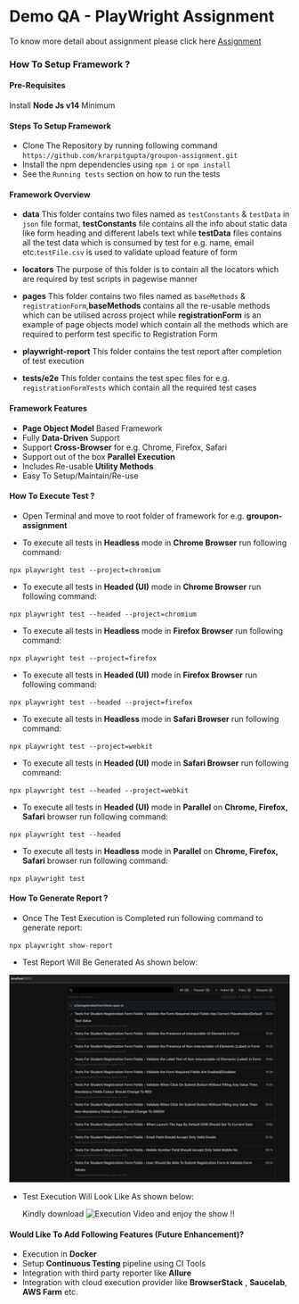 # Demo QA - PlayWright Assignment

To know more detail about assignment please click here [Assignment](https://docs.google.com/document/d/1S_iUGTW5nvb0g-JU7ESxqDDOl2ePZmNTJ4dhRMVeMc8/edit)

### How To Setup Framework ?

#### Pre-Requisites
Install **Node Js v14** Minimum

#### Steps To Setup Framework

* Clone The Repository by running following command `https://github.com/krarpitgupta/groupon-assignment.git`
* Install the npm dependencies using `npm i` or `npm install`
* See the `Running tests` section on how to run the tests

#### Framework Overview

* **data** This folder contains two files named as `testConstants` & `testData` in `json` file format, **testConstants** file contains all the info about static data like form heading and different labels text while **testData** files contains all the test data which is consumed by test for e.g. name, email etc.`testFile.csv` is used to validate upload feature of form

* **locators** The purpose of this folder is to contain all the locators which are required by test scripts in pagewise manner

* **pages** This folder contains two files named as `baseMethods` & `registrationForm`,**baseMethods** contains all the re-usable methods which can be utilised across project while **registrationForm** is an example of page objects model which contain all the methods which are required to perform test specific to Registration Form

* **playwright-report** This folder contains the test report after completion of test execution

* **tests/e2e** This folder contains the test spec files for e.g. `registrationFormTests` which contain all the required test cases

#### Framework Features

* **Page Object Model** Based Framework
* Fully **Data-Driven** Support
* Support **Cross-Browser** for e.g. Chrome, Firefox, Safari
* Support out of the box **Parallel Execution**
* Includes Re-usable **Utility Methods** 
* Easy To Setup/Maintain/Re-use

#### How To Execute Test ?

* Open Terminal and move to root folder of framework for e.g. **groupon-assignment**

* To execute all tests in **Headless** mode in **Chrome Browser** run following command:

`npx playwright test --project=chromium`

* To execute all tests in **Headed (UI)** mode in **Chrome Browser** run following command:

`npx playwright test --headed --project=chromium` 

* To execute all tests in **Headless** mode in **Firefox Browser** run following command:

`npx playwright test --project=firefox`

* To execute all tests in **Headed (UI)** mode in **Firefox Browser** run following command:

`npx playwright test --headed --project=firefox`

* To execute all tests in **Headless** mode in **Safari Browser** run following command:

`npx playwright test --project=webkit`

* To execute all tests in **Headed (UI)** mode in **Safari Browser** run following command:

`npx playwright test --headed --project=webkit`

* To execute all tests in **Headed (UI)** mode in **Parallel** on **Chrome, Firefox, Safari** browser run following command:

`npx playwright test --headed`

* To execute all tests in **Headless** mode in **Parallel** on **Chrome, Firefox, Safari**  browser run following command:

`npx playwright test`

#### How To Generate Report ?

* Once The Test Execution is Completed run following command to generate report:

`npx playwright show-report`

* Test Report Will Be Generated As shown below:

![Execution Report](./sampleReport.png)

* Test Execution Will Look Like As shown below:

  Kindly download ![Execution Video](https://drive.google.com/file/d/1WpYGYmBhYUzen-eM03qprUNc3O3RFj8T/view?usp=sharing) and enjoy the show !!

#### Would Like To Add Following Features (Future Enhancement)?

* Execution in **Docker**
* Setup **Continuous Testing** pipeline using CI Tools
* Integration with third party reporter like **Allure**
* Integration with cloud execution provider like **BrowserStack** , **Saucelab**, **AWS Farm** etc.

